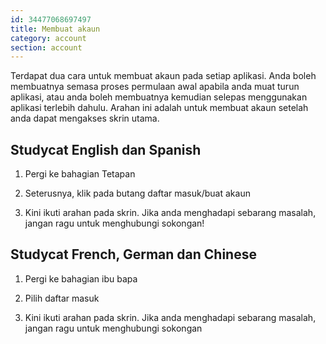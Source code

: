 ```yaml
---
id: 34477068697497
title: Membuat akaun  
category: account
section: account
---
```

Terdapat dua cara untuk membuat akaun pada setiap aplikasi. Anda boleh membuatnya semasa proses permulaan awal apabila anda muat turun aplikasi, atau anda boleh membuatnya kemudian selepas menggunakan aplikasi terlebih dahulu. Arahan ini adalah untuk membuat akaun setelah anda dapat mengakses skrin utama.

## Studycat English dan Spanish 

1. Pergi ke bahagian Tetapan

2. Seterusnya, klik pada butang daftar masuk/buat akaun

3. Kini ikuti arahan pada skrin. Jika anda menghadapi sebarang masalah, jangan ragu untuk menghubungi sokongan!

## Studycat French, German dan Chinese

1. Pergi ke bahagian ibu bapa

2. Pilih daftar masuk 

3. Kini ikuti arahan pada skrin. Jika anda menghadapi sebarang masalah, jangan ragu untuk menghubungi sokongan
```